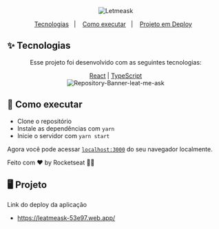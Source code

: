 <div align="center">
 <img alt="Letmeask" title="Letmeask"            src="https://raw.githubusercontent.com/jessicaidro/letmeask/88e5db1476241d7c126920b64d27ea89fb8a0e2a/src/assets/images/logo.svg" />
</div>

<p align="center">
  <a href="#-tecnologias">Tecnologias</a>&nbsp;&nbsp;&nbsp;|&nbsp;&nbsp;&nbsp;
  <a href="#-como-executar">Como executar</a>&nbsp;&nbsp;&nbsp;|&nbsp;&nbsp;&nbsp;
 <a href="#-projeto">Projeto em Deploy</a>&nbsp;&nbsp;&nbsp;
<br>

## ✨ Tecnologias
<p align="center">
 Esse projeto foi desenvolvido com as seguintes tecnologias:
</p>
<div align="center">
  <a href="https://reactjs.org">React</a>
| <a href="https://www.typescriptlang.org/">TypeScript</a>
</div>
<div align="center">
  <img title="Letmeask" 
  src="https://i.ibb.co/J5QDKFB/Repository-Banner-leat-me-ask.jpg" alt="Repository-Banner-leat-me-ask" />
</div>

## 🚀 Como executar

- Clone o repositório
- Instale as dependências com `yarn`
- Inicie o servidor com `yarn start`

Agora você pode acessar [`localhost:3000`](http://localhost:3000) do seu navegador localmente.


Feito com ♥ by Rocketseat 👋🏻 


## 🖥 Projeto 
Link do deploy da aplicação

- https://leatmeask-53e97.web.app/
